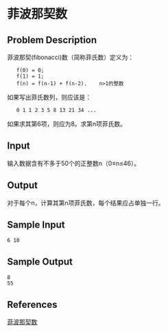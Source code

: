# 菲波那契数

## Problem Description

菲波那契(fibonacci)数（简称菲氏数）定义为：

```
   f(0) = 0;
   f(1) = 1;
   f(n) = f(n-1) + f(n-2).    n>1的整数
```

如果写出菲氏数列，则应该是：

```
   0 1 1 2 3 5 8 13 21 34 ...
```

如果求其第6项，则应为8。求第n项菲氏数。

## Input

输入数据含有不多于50个的正整数n（0≤n≤46）。

## Output

对于每个n，计算其第n项菲氏数，每个结果应占单独一行。

## Sample Input

```
6 10
```

## Sample Output

```
8
55
```

## References

[菲波那契数](http://cpp.zjut.edu.cn/ShowProblem.aspx?ShowID=1176)
